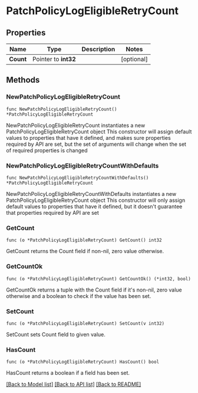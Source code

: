 # PatchPolicyLogEligibleRetryCount

## Properties

Name | Type | Description | Notes
------------ | ------------- | ------------- | -------------
**Count** | Pointer to **int32** |  | [optional] 

## Methods

### NewPatchPolicyLogEligibleRetryCount

`func NewPatchPolicyLogEligibleRetryCount() *PatchPolicyLogEligibleRetryCount`

NewPatchPolicyLogEligibleRetryCount instantiates a new PatchPolicyLogEligibleRetryCount object
This constructor will assign default values to properties that have it defined,
and makes sure properties required by API are set, but the set of arguments
will change when the set of required properties is changed

### NewPatchPolicyLogEligibleRetryCountWithDefaults

`func NewPatchPolicyLogEligibleRetryCountWithDefaults() *PatchPolicyLogEligibleRetryCount`

NewPatchPolicyLogEligibleRetryCountWithDefaults instantiates a new PatchPolicyLogEligibleRetryCount object
This constructor will only assign default values to properties that have it defined,
but it doesn't guarantee that properties required by API are set

### GetCount

`func (o *PatchPolicyLogEligibleRetryCount) GetCount() int32`

GetCount returns the Count field if non-nil, zero value otherwise.

### GetCountOk

`func (o *PatchPolicyLogEligibleRetryCount) GetCountOk() (*int32, bool)`

GetCountOk returns a tuple with the Count field if it's non-nil, zero value otherwise
and a boolean to check if the value has been set.

### SetCount

`func (o *PatchPolicyLogEligibleRetryCount) SetCount(v int32)`

SetCount sets Count field to given value.

### HasCount

`func (o *PatchPolicyLogEligibleRetryCount) HasCount() bool`

HasCount returns a boolean if a field has been set.


[[Back to Model list]](../README.md#documentation-for-models) [[Back to API list]](../README.md#documentation-for-api-endpoints) [[Back to README]](../README.md)



